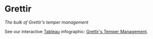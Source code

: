 # Grettir
_The bulk of Grettir's temper management_

See our interactive [Tableau](http://public.tableau.com/en-us/s/) infographic: [Grettir's Temper Management](http://public.tableau.com/views/GrettirsTemper/GrettirsTemper?:embed=y&:display_count=yes).
